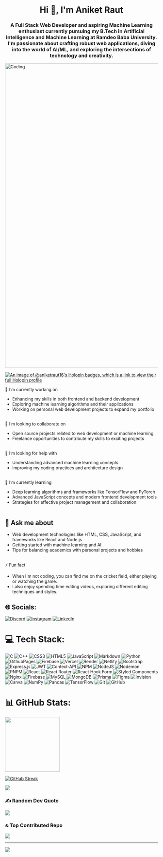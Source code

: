 <h1 align="center">Hi 👋, I'm Aniket Raut</h1>
<h3 align="center">A Full Stack Web Developer and aspiring Machine Learning enthusiast currently pursuing my B.Tech in Artificial Intelligence and Machine Learning at Ramdeo Baba University. I'm passionate about crafting robust web applications, diving into the world of AI/ML, and exploring the intersections of technology and creativity.</h3>
<img align="center" alt="Coding" width="1000" src="https://user-images.githubusercontent.com/74038190/225813708-98b745f2-7d22-48cf-9150-083f1b00d6c9.gif">

<!-- Holopin Badges -->
[![An image of @aniketraut16's Holopin badges, which is a link to view their full Holopin profile](https://holopin.me/aniketraut16)](https://holopin.io/@aniketraut16)

🔭 I’m currently working on<br>
- Enhancing my skills in both frontend and backend development<br>
- Exploring machine learning algorithms and their applications<br>
- Working on personal web development projects to expand my portfolio<br><br>

👯 I’m looking to collaborate on<br>
- Open source projects related to web development or machine learning<br>
- Freelance opportunities to contribute my skills to exciting projects<br><br>

🤝 I’m looking for help with<br>
- Understanding advanced machine learning concepts<br>
- Improving my coding practices and architecture design<br><br>

🌱 I’m currently learning<br>
- Deep learning algorithms and frameworks like TensorFlow and PyTorch<br>
- Advanced JavaScript concepts and modern frontend development tools<br>
- Strategies for effective project management and collaboration<br><br>

## 💬 Ask me about<br>
- Web development technologies like HTML, CSS, JavaScript, and frameworks like React and Node.js<br>
- Getting started with machine learning and AI<br>
- Tips for balancing academics with personal projects and hobbies<br><br>

⚡ Fun fact<br>
- When I'm not coding, you can find me on the cricket field, either playing or watching the game.<br>
- I also enjoy spending time editing videos, exploring different editing techniques and styles.

## 🌐 Socials:
[![Discord](https://img.shields.io/badge/Discord-%237289DA.svg?logo=discord&logoColor=white)](https://discord.gg/aniiiii_16) [![Instagram](https://img.shields.io/badge/Instagram-%23E4405F.svg?logo=Instagram&logoColor=white)](https://instagram.com/_ani_ket.22) [![LinkedIn](https://img.shields.io/badge/LinkedIn-%230077B5.svg?logo=linkedin&logoColor=white)](https://linkedin.com/in/aniketraut16) 

# 💻 Tech Stack:
![C](https://img.shields.io/badge/c-%2300599C.svg?style=flat&logo=c&logoColor=white) ![C++](https://img.shields.io/badge/c++-%2300599C.svg?style=flat&logo=c%2B%2B&logoColor=white) ![CSS3](https://img.shields.io/badge/css3-%231572B6.svg?style=flat&logo=css3&logoColor=white) ![HTML5](https://img.shields.io/badge/html5-%23E34F26.svg?style=flat&logo=html5&logoColor=white) ![JavaScript](https://img.shields.io/badge/javascript-%23323330.svg?style=flat&logo=javascript&logoColor=%23F7DF1E) ![Markdown](https://img.shields.io/badge/markdown-%23000000.svg?style=flat&logo=markdown&logoColor=white) ![Python](https://img.shields.io/badge/python-3670A0?style=flat&logo=python&logoColor=ffdd54) ![GithubPages](https://img.shields.io/badge/github%20pages-121013?style=flat&logo=github&logoColor=white) ![Firebase](https://img.shields.io/badge/firebase-%23039BE5.svg?style=flat&logo=firebase) ![Vercel](https://img.shields.io/badge/vercel-%23000000.svg?style=flat&logo=vercel&logoColor=white) ![Render](https://img.shields.io/badge/Render-%46E3B7.svg?style=flat&logo=render&logoColor=white) ![Netlify](https://img.shields.io/badge/netlify-%23000000.svg?style=flat&logo=netlify&logoColor=#00C7B7) ![Bootstrap](https://img.shields.io/badge/bootstrap-%238511FA.svg?style=flat&logo=bootstrap&logoColor=white) ![Express.js](https://img.shields.io/badge/express.js-%23404d59.svg?style=flat&logo=express&logoColor=%2361DAFB) ![JWT](https://img.shields.io/badge/JWT-black?style=flat&logo=JSON%20web%20tokens) ![Context-API](https://img.shields.io/badge/Context--Api-000000?style=flat&logo=react) ![NPM](https://img.shields.io/badge/NPM-%23CB3837.svg?style=flat&logo=npm&logoColor=white) ![NodeJS](https://img.shields.io/badge/node.js-6DA55F?style=flat&logo=node.js&logoColor=white) ![Nodemon](https://img.shields.io/badge/NODEMON-%23323330.svg?style=flat&logo=nodemon&logoColor=%BBDEAD) ![PNPM](https://img.shields.io/badge/pnpm-%234a4a4a.svg?style=flat&logo=pnpm&logoColor=f69220) ![React](https://img.shields.io/badge/react-%2320232a.svg?style=flat&logo=react&logoColor=%2361DAFB) ![React Router](https://img.shields.io/badge/React_Router-CA4245?style=flat&logo=react-router&logoColor=white) ![React Hook Form](https://img.shields.io/badge/React%20Hook%20Form-%23EC5990.svg?style=flat&logo=reacthookform&logoColor=white) ![Styled Components](https://img.shields.io/badge/styled--components-DB7093?style=flat&logo=styled-components&logoColor=white) ![Nginx](https://img.shields.io/badge/nginx-%23009639.svg?style=flat&logo=nginx&logoColor=white) ![Firebase](https://img.shields.io/badge/firebase-a08021?style=flat&logo=firebase&logoColor=ffcd34) ![MySQL](https://img.shields.io/badge/mysql-4479A1.svg?style=flat&logo=mysql&logoColor=white) ![MongoDB](https://img.shields.io/badge/MongoDB-%234ea94b.svg?style=flat&logo=mongodb&logoColor=white) ![Prisma](https://img.shields.io/badge/Prisma-3982CE?style=flat&logo=Prisma&logoColor=white) ![Figma](https://img.shields.io/badge/figma-%23F24E1E.svg?style=flat&logo=figma&logoColor=white) ![Invision](https://img.shields.io/badge/invision-FF3366?style=flat&logo=invision&logoColor=white) ![Canva](https://img.shields.io/badge/Canva-%2300C4CC.svg?style=flat&logo=Canva&logoColor=white) ![NumPy](https://img.shields.io/badge/numpy-%23013243.svg?style=flat&logo=numpy&logoColor=white) ![Pandas](https://img.shields.io/badge/pandas-%23150458.svg?style=flat&logo=pandas&logoColor=white) ![TensorFlow](https://img.shields.io/badge/TensorFlow-%23FF6F00.svg?style=flat&logo=TensorFlow&logoColor=white) ![Git](https://img.shields.io/badge/git-%23F05033.svg?style=flat&logo=git&logoColor=white) ![GitHub](https://img.shields.io/badge/github-%23121011.svg?style=flat&logo=github&logoColor=white)
# 📊 GitHub Stats:

<a href="https://github.com/aniketraut16">
  <img height="180em" src="https://github-readme-stats-eight-theta.vercel.app/api?username=aniketraut16&show_icons=true&theme=algolia&include_all_commits=true&count_private=true"/>
</a>

<a href="https://git.io/streak-stats"><img src="https://github-readme-streak-stats.herokuapp.com?user=aniketraut16&theme=algolia&border_radius=10&date_format=j%20M%5B%20Y%5D" alt="GitHub Streak" /></a>


![](https://github-readme-stats.vercel.app/api/top-langs/?username=aniketraut16&theme=algolia&hide_border=false&include_all_commits=true&count_private=true&layout=compact)



### ✍️ Random Dev Quote
![](https://quotes-github-readme.vercel.app/api?type=horizontal&theme=radical)

### 🔝 Top Contributed Repo
![](https://github-contributor-stats.vercel.app/api?username=aniketraut16&limit=5&theme=tokyonight&combine_all_yearly_contributions=true)

---
[![](https://visitcount.itsvg.in/api?id=aniketraut16&icon=6&color=9)](https://visitcount.itsvg.in)

<!-- Proudly created with GPRM ( https://gprm.itsvg.in ) -->
